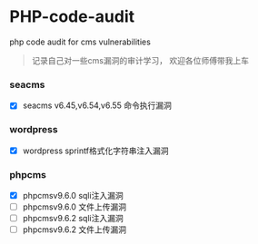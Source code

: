 # PHP-code-audit
php code audit for cms vulnerabilities

> 记录自己对一些cms漏洞的审计学习， 欢迎各位师傅带我上车


### seacms
- [x] seacms v6.45,v6.54,v6.55 命令执行漏洞

### wordpress
- [x] wordpress sprintf格式化字符串注入漏洞

### phpcms

- [x] phpcmsv9.6.0 sqli注入漏洞
- [ ] phpcmsv9.6.0 文件上传漏洞
- [ ] phpcmsv9.6.2 sqli注入漏洞
- [ ] phpcmsv9.6.2 文件上传漏洞